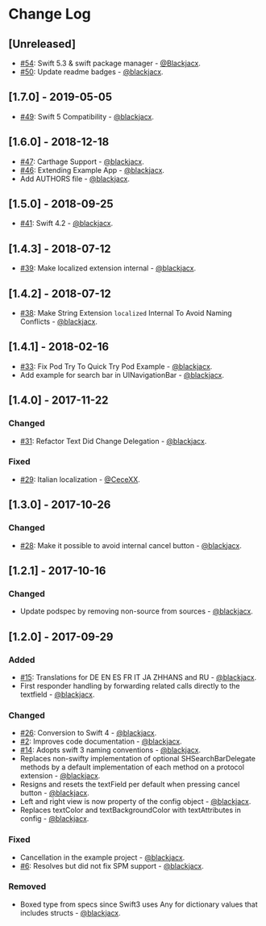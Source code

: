 # Change Log

## [Unreleased]
* [#54](https://github.com/Blackjacx/SHSearchBar/pull/54): Swift 5.3 & swift package manager - [@Blackjacx](https://github.com/Blackjacx).
* [#50](https://github.com/Blackjacx/SHSearchBar/pull/50): Update readme badges - [@blackjacx](https://github.com/blackjacx).

## [1.7.0] - 2019-05-05
* [#49](https://github.com/Blackjacx/SHSearchBar/pull/49): Swift 5 Compatibility - [@blackjacx](https://github.com/blackjacx).

## [1.6.0] - 2018-12-18
* [#47](https://github.com/Blackjacx/SHSearchBar/pull/47): Carthage Support - [@blackjacx](https://github.com/blackjacx).
* [#46](https://github.com/Blackjacx/SHSearchBar/pull/46): Extending Example App - [@blackjacx](https://github.com/blackjacx).
* Add AUTHORS file - [@blackjacx](https://github.com/blackjacx).

## [1.5.0] - 2018-09-25
* [#41](https://github.com/Blackjacx/SHSearchBar/pull/41): Swift 4.2 - [@blackjacx](https://github.com/blackjacx).

## [1.4.3] - 2018-07-12
* [#39](https://github.com/Blackjacx/SHSearchBar/pull/39): Make localized extension internal - [@blackjacx](https://github.com/blackjacx).

## [1.4.2] - 2018-07-12
* [#38](https://github.com/Blackjacx/SHSearchBar/pull/38): Make String Extension `localized` Internal To Avoid Naming Conflicts - [@blackjacx](https://github.com/blackjacx).

## [1.4.1] - 2018-02-16
* [#33](https://github.com/Blackjacx/SHSearchBar/pull/33): Fix Pod Try To Quick Try Pod Example - [@blackjacx](https://github.com/blackjacx).
* Add example for search bar in UINavigationBar - [@blackjacx](https://github.com/blackjacx).

## [1.4.0] - 2017-11-22
### Changed
* [#31](https://github.com/Blackjacx/SHSearchBar/pull/31): Refactor Text Did Change Delegation - [@blackjacx](https://github.com/blackjacx).

### Fixed
* [#29](https://github.com/Blackjacx/SHSearchBar/pull/29): Italian localization - [@CeceXX](https://github.com/CeceXX).

## [1.3.0] - 2017-10-26
### Changed
* [#28](https://github.com/Blackjacx/SHSearchBar/pull/28): Make it possible to avoid internal cancel button - [@blackjacx](https://github.com/blackjacx).

## [1.2.1] - 2017-10-16
### Changed
* Update podspec by removing non-source from sources - [@blackjacx](https://github.com/blackjacx).

## [1.2.0] - 2017-09-29
### Added
* [#15](https://github.com/Blackjacx/SHSearchBar/pull/15): Translations for DE EN ES FR IT JA ZHHANS and RU - [@blackjacx](https://github.com/blackjacx).
* First responder handling by forwarding related calls directly to the textfield - [@blackjacx](https://github.com/blackjacx).

### Changed
* [#26](https://github.com/Blackjacx/SHSearchBar/pull/26): Conversion to Swift 4 - [@blackjacx](https://github.com/blackjacx).
* [#2](https://github.com/Blackjacx/SHSearchBar/pull/2): Improves code documentation - [@blackjacx](https://github.com/blackjacx).
* [#14](https://github.com/Blackjacx/SHSearchBar/pull/14): Adopts swift 3 naming conventions - [@blackjacx](https://github.com/blackjacx).
* Replaces non-swifty implementation of optional SHSearchBarDelegate methods by a default implementation of each method on a protocol extension - [@blackjacx](https://github.com/blackjacx).
* Resigns and resets the textField per default when pressing cancel button - [@blackjacx](https://github.com/blackjacx).
* Left and right view is now property of the config object - [@blackjacx](https://github.com/blackjacx).
* Replaces textColor and textBackgroundColor with textAttributes in config - [@blackjacx](https://github.com/blackjacx).

### Fixed
* Cancellation in the example project - [@blackjacx](https://github.com/blackjacx).
* [#6](https://github.com/Blackjacx/SHSearchBar/pull/6): Resolves but did not fix SPM support - [@blackjacx](https://github.com/blackjacx).

### Removed
* Boxed type from specs since Swift3 uses Any for dictionary values that includes structs - [@blackjacx](https://github.com/blackjacx).
